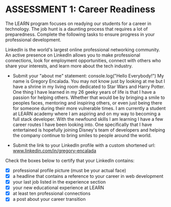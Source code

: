 # ASSESSMENT 1: Career Readiness

The LEARN program focuses on readying our students for a career in technology. The job hunt is a daunting process that requires a lot of preparedness. Complete the following tasks to ensure progress in your professional development.

LinkedIn is the world's largest online professional networking community. An active presence on LinkedIn allows you to make professional connections, look for employment opportunities, connect with others who share your interests, and learn more about the tech industry.

- Submit your "about me" statement:
console.log("Hello Everybody!") 
My name is Gregory Encalada. You may not know just by looking at me but I have a shrine in my living room dedicated to Star Wars and Harry Potter. One thing I have learned in my 26 geeky years of life is that I have a passion for helping others. Whether that would be by bringing a smile to peoples faces, mentoring and inspiring others, or even just being there for someone during their more vulnerable times. I am currently a student at LEARN academy where I am aspiring and on my way to becoming a full stack developer. With the newfound skills I am learning I have a few career routes I have been looking into. One specifically that I have entertained is hopefully joining Disney's team of developers and helping the company continue to bring smiles to people around the world.

- Submit the link to your LinkedIn profile with a custom shortened url:
www.linkedin.com/in/gregory-encalada

Check the boxes below to certify that your LinkedIn contains:
- [x] professional profile picture (must be your actual face)
- [x] a headline that contains a reference to your career in web development
- [x] your last job listed in the experience section
- [x] your new educational experience at LEARN
- [x] at least ten professional connections
- [x] a post about your career transition